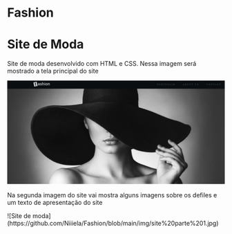 # Fashion
<h1>Site de Moda</h1>
<p>Site de moda desenvolvido com  HTML e CSS.
Nessa imagem será mostrado a tela principal do site</p>

![Site de moda](https://github.com/Niiiela/Fashion/blob/main/img/site%20parte%201.jpg)

<p>Na segunda imagem do site vai mostra alguns imagens sobre os defiles e um texto de apresentação do site</p> 
![Site de moda](https://github.com/Niiiela/Fashion/blob/main/img/site%20parte%201.jpg)

